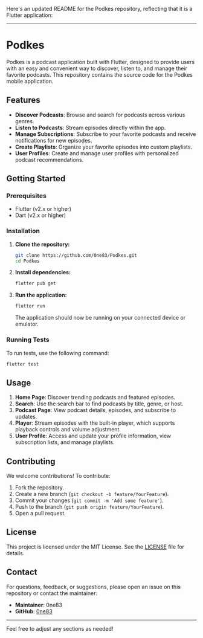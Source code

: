 Here's an updated README for the Podkes repository, reflecting that it is a Flutter application:

---

# Podkes

Podkes is a podcast application built with Flutter, designed to provide users with an easy and convenient way to discover, listen to, and manage their favorite podcasts. This repository contains the source code for the Podkes mobile application.

## Features

- **Discover Podcasts**: Browse and search for podcasts across various genres.
- **Listen to Podcasts**: Stream episodes directly within the app.
- **Manage Subscriptions**: Subscribe to your favorite podcasts and receive notifications for new episodes.
- **Create Playlists**: Organize your favorite episodes into custom playlists.
- **User Profiles**: Create and manage user profiles with personalized podcast recommendations.

## Getting Started

### Prerequisites

- Flutter (v2.x or higher)
- Dart (v2.x or higher)

### Installation

1. **Clone the repository:**

    ```bash
    git clone https://github.com/0ne83/Podkes.git
    cd Podkes
    ```

2. **Install dependencies:**

    ```bash
    flutter pub get
    ```

3. **Run the application:**

    ```bash
    flutter run
    ```

    The application should now be running on your connected device or emulator.

### Running Tests

To run tests, use the following command:

```bash
flutter test
```

## Usage

1. **Home Page**: Discover trending podcasts and featured episodes.
2. **Search**: Use the search bar to find podcasts by title, genre, or host.
3. **Podcast Page**: View podcast details, episodes, and subscribe to updates.
4. **Player**: Stream episodes with the built-in player, which supports playback controls and volume adjustment.
5. **User Profile**: Access and update your profile information, view subscription lists, and manage playlists.

## Contributing

We welcome contributions! To contribute:

1. Fork the repository.
2. Create a new branch (`git checkout -b feature/YourFeature`).
3. Commit your changes (`git commit -m 'Add some feature'`).
4. Push to the branch (`git push origin feature/YourFeature`).
5. Open a pull request.

## License

This project is licensed under the MIT License. See the [LICENSE](LICENSE) file for details.

## Contact

For questions, feedback, or suggestions, please open an issue on this repository or contact the maintainer:

- **Maintainer**: 0ne83
- **GitHub**: [0ne83](https://github.com/0ne83)

---

Feel free to adjust any sections as needed!
